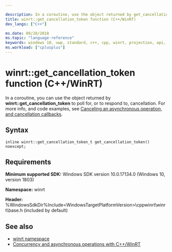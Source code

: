 ```yaml
---

description: In a coroutine, use the object returned by get_cancellation_token to poll for, or to respond to, cancellation.
title: winrt::get_cancellation_token function (C++/WinRT)
dev_langs: ["C++"]

ms.date: 09/28/2018
ms.topic: "language-reference"
keywords: windows 10, uwp, standard, c++, cpp, winrt, projection, api, reference
ms.workload: ["cplusplus"]
---
```


# winrt::get_cancellation_token function (C++/WinRT)

In a coroutine, you can use the object returned by **winrt::get_cancellation_token** to poll for, or to respond to, cancellation. For more info, and code examples, see [Canceling an asynchronous operation, and cancellation callbacks](/windows/uwp/cpp-and-winrt-apis/concurrency-2#canceling-an-asynchronous-operation-and-cancellation-callbacks).

## Syntax
```cppwinrt
inline winrt::get_cancellation_token_t get_cancellation_token() noexcept;
```

## Requirements
**Minimum supported SDK:** Windows SDK version 10.0.17134.0 (Windows 10, version 1803)

**Namespace:** winrt

**Header:** %WindowsSdkDir%Include\<WindowsTargetPlatformVersion>\cppwinrt\winrt\base.h (included by default)

## See also
* [winrt namespace](winrt.md)
* [Concurrency and asynchronous operations with C++/WinRT](/windows/uwp/cpp-and-winrt-apis/concurrency)

